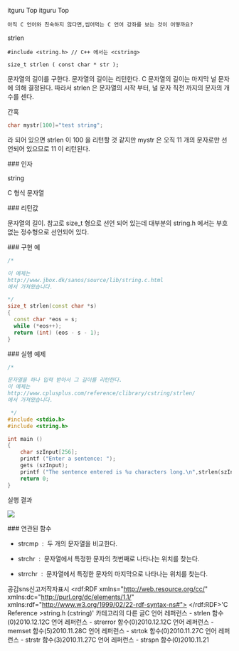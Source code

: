  itguru Top itguru Top

```warning
아직 C 언어와 친숙하지 않다면,씹어먹는 C 언어 강좌를 보는 것이 어떻까요?

```

strlen
```info
#include <string.h> // C++ 에서는 <cstring>

size_t strlen ( const char * str );
```


문자열의 길이를 구한다.
문자열의 길이는 리턴한다. C 문자열의 길이는 마지막 널 문자에 의해 결정된다. 따라서 strlen 은 문자열의 시작 부터, 널 문자 직전 까지의 문자의 개수를 센다.

간혹

```cpp
char mystr[100]="test string";
```


라 되어 있으면 strlen 이 100 을 리턴할 것 같지만 mystr 은 오직 11 개의 문자로만 선언되어 있으므로 11 이 리턴된다.

### 인자

string

C 형식 문자열

### 리턴값

문자열의 길이. 참고로 size_t 형으로 선언 되어 있는데 대부분의 string.h 에서는 부호 없는 정수형으로 선언되어 있다.

### 구현 예

```cpp
/*

이 예제는
http://www.jbox.dk/sanos/source/lib/string.c.html
에서 가져왔습니다.

*/
size_t strlen(const char *s)
{
  const char *eos = s;
  while (*eos++);
  return (int) (eos - s - 1);
}
```


### 실행 예제

```cpp
/*

문자열을 하나 입력 받아서 그 길이를 리턴한다.
이 예제는
http://www.cplusplus.com/reference/clibrary/cstring/strlen/
에서 가져왔습니다.

 */
#include <stdio.h>
#include <string.h>

int main ()
{
    char szInput[256];
    printf ("Enter a sentence: ");
    gets (szInput);
    printf ("The sentence entered is %u characters long.\n",strlen(szInput));
    return 0;
}
```


실행 결과

![](http://img1.daumcdn.net/thumb/R1920x0/?fname=http%3A%2F%2Fcfile25.uf.tistory.com%2Fimage%2F1772BF1F4D0420B837D97C)


### 연관된 함수

* strcmp  :  두 개의 문자열을 비교한다.

* strchr  :  문자열에서 특정한 문자의 첫번째로 나타나는 위치를 찾는다.
* strrchr  :  문자열에서 특정한 문자의 마지막으로 나타나는 위치를 찾는다.


공감sns신고저작자표시	<rdf:RDF xmlns="http://web.resource.org/cc/" xmlns:dc="http://purl.org/dc/elements/1.1/" xmlns:rdf="http://www.w3.org/1999/02/22-rdf-syntax-ns#">		<Work rdf:about="">			<license rdf:resource="http://creativecommons.org/licenses/by-fr/2.0/kr/" />		</Work>		<License rdf:about="http://creativecommons.org/licenses/by-fr/">			<permits rdf:resource="http://web.resource.org/cc/Reproduction"/>			<permits rdf:resource="http://web.resource.org/cc/Distribution"/>			<requires rdf:resource="http://web.resource.org/cc/Notice"/>			<requires rdf:resource="http://web.resource.org/cc/Attribution"/>			<permits rdf:resource="http://web.resource.org/cc/DerivativeWorks"/>		</License>	</rdf:RDF>'C Reference >string.h (cstring)' 카테고리의 다른 글C 언어 레퍼런스 - strlen 함수(0)2010.12.12C 언어 레퍼런스 - strerror 함수(0)2010.12.12C 언어 레퍼런스 - memset 함수(5)2010.11.28C 언어 레퍼런스 - strtok 함수(0)2010.11.27C 언어 레퍼런스 - strstr 함수(3)2010.11.27C 언어 레퍼런스 - strspn 함수(0)2010.11.21

